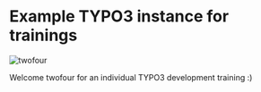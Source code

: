 # Example TYPO3 instance for trainings

<img title="twofour" alt="twofour" src="https://box.everhelper.me/attachment/965704/84725fb7-0b3e-4c40-b52e-29d7620777bb/262407-tTPVN4gGifYMAf7E/screen.png" />

Welcome twofour for an individual TYPO3 development training :)

